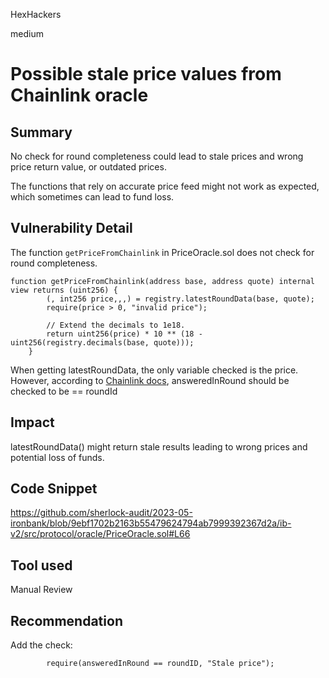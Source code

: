HexHackers

medium

# Possible stale price values from Chainlink oracle

## Summary
No check for round completeness could lead to stale prices and wrong price return value, or outdated prices.

The functions that rely on accurate price feed might not work as expected, which sometimes can lead to fund loss.
## Vulnerability Detail
The function `getPriceFromChainlink` in PriceOracle.sol does not check for round completeness.
```solidity
function getPriceFromChainlink(address base, address quote) internal view returns (uint256) {
        (, int256 price,,,) = registry.latestRoundData(base, quote);
        require(price > 0, "invalid price");

        // Extend the decimals to 1e18.
        return uint256(price) * 10 ** (18 - uint256(registry.decimals(base, quote)));
    }
``` 
When getting latestRoundData, the only variable checked is the price.
However, according to [Chainlink docs](https://docs.chain.link/data-feeds/historical-data#getrounddata-return-values), answeredInRound should be checked to be == roundId

## Impact
latestRoundData() might return stale results leading to wrong prices and potential loss of funds.
## Code Snippet
https://github.com/sherlock-audit/2023-05-ironbank/blob/9ebf1702b2163b55479624794ab7999392367d2a/ib-v2/src/protocol/oracle/PriceOracle.sol#L66
## Tool used

Manual Review

## Recommendation
Add the check:
```solidity
        require(answeredInRound == roundID, "Stale price");
``` 